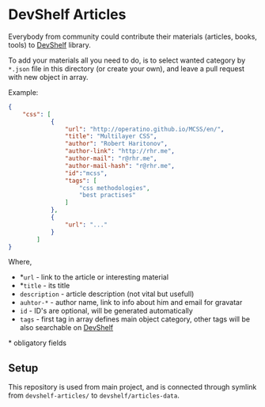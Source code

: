# DevShelf Articles

Everybody from community could contribute their materials (articles, books, tools) to [DevShelf](http://devshelf.us) library.

To add your materials all you need to do, is to select wanted category by `*.json` file in this directory (or create your own), and leave a pull request with new object in array.

Example:

```json
{
    "css": [
            {
                "url": "http://operatino.github.io/MCSS/en/",
                "title": "Multilayer CSS",
                "author": "Robert Haritonov",
                "author-link": "http://rhr.me",
                "author-mail": "r@rhr.me",
                "author-mail-hash": "r@rhr.me",
                "id":"mcss",
                "tags": [
                    "css methodologies",
                    "best practises"
                ]
            },
            {
                "url": "..."
            }
        ]
}
```

Where,

* *`url` - link to the article or interesting material
* *`title` - its title
* `description` - article description (not vital but usefull)
* `auhtor-*` - author name, link to info about him and email for gravatar
* `id` - ID's are optional, will be generated automatically
* `tags` - first tag in array defines main object category, other tags will be also searchable on [DevShelf](http://devshelf.us)

\* obligatory fields

## Setup

This repository is used from main project, and is connected through symlink from `devshelf-articles/` to `devshelf/articles-data`.
